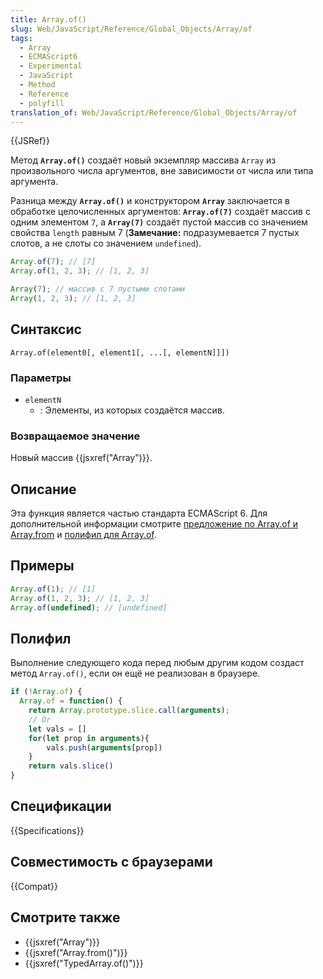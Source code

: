 ```yaml
---
title: Array.of()
slug: Web/JavaScript/Reference/Global_Objects/Array/of
tags:
  - Array
  - ECMAScript6
  - Experimental
  - JavaScript
  - Method
  - Reference
  - polyfill
translation_of: Web/JavaScript/Reference/Global_Objects/Array/of
---
```


{{JSRef}}

Метод **`Array.of()`** создаёт новый экземпляр массива `Array` из произвольного числа аргументов, вне зависимости от числа или типа аргумента.

Разница между **`Array.of()`** и конструктором **`Array`** заключается в обработке целочисленных аргументов: **`Array.of(7)`** создаёт массив с одним элементом `7`, а **`Array(7)`** создаёт пустой массив со значением свойства `length` равным 7 (**Замечание:** подразумевается 7 пустых слотов, а не слоты со значением `undefined`).

```js
Array.of(7); // [7]
Array.of(1, 2, 3); // [1, 2, 3]

Array(7); // массив с 7 пустыми слотами
Array(1, 2, 3); // [1, 2, 3]
```

## Синтаксис

```
Array.of(element0[, element1[, ...[, elementN]]])
```

### Параметры

- `elementN`
  - : Элементы, из которых создаётся массив.

### Возвращаемое значение

Новый массив {{jsxref("Array")}}.

## Описание

Эта функция является частью стандарта ECMAScript 6. Для дополнительной информации смотрите [предложение по Array.of и Array.from](https://gist.github.com/rwaldron/1074126) и [полифил для Array.of](https://gist.github.com/rwaldron/3186576).

## Примеры

```js
Array.of(1); // [1]
Array.of(1, 2, 3); // [1, 2, 3]
Array.of(undefined); // [undefined]
```

## Полифил

Выполнение следующего кода перед любым другим кодом создаст метод `Array.of()`, если он ещё не реализован в браузере.

```js
if (!Array.of) {
  Array.of = function() {
    return Array.prototype.slice.call(arguments);
    // Or
    let vals = []
    for(let prop in arguments){
        vals.push(arguments[prop])
    }
    return vals.slice()
}
```

## Спецификации

{{Specifications}}

## Совместимость с браузерами

{{Compat}}

## Смотрите также

- {{jsxref("Array")}}
- {{jsxref("Array.from()")}}
- {{jsxref("TypedArray.of()")}}
